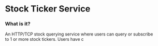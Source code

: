 # Stock Ticker Service

### What is it?

An HTTP/TCP stock querying service where users can query or subscribe to 1 or more stock tickers.
Users have c